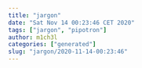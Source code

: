 ```yaml
---
title: "jargon"
date: "Sat Nov 14 00:23:46 CET 2020"
tags: ["jargon", "pipotron"]
author: m1ch3l
categories: ["generated"]
slug: "jargon/2020-11-14-00:23:46"
---
```



